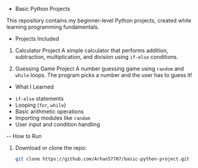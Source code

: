 
- Basic Python Projects 

This repository contains my beginner-level Python projects, created while learning programming fundamentals.

- Projects Included

1. Calculator Project
   A simple calculator that performs addition, subtraction, multiplication, and division using `if-else` conditions.

2. Guessing Game Project
   A number guessing game using `random` and `while` loops. The program picks a number and the user has to guess it!

* What I Learned
- `if-else` statements
- Looping (`for`, `while`)
- Basic arithmetic operations
- Importing modules like `random`
- User input and condition handling

-- How to Run
1. Download or clone the repo:
   ```bash
   git clone https://github.com/Arhan57707/basic-python-project.git

